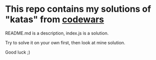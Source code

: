 # This repo contains my solutions of "katas" from [codewars](https://www.codewars.com/)

README.md is a description, index.js is a solution.

Try to solve it on your own first, then look at mine solution.

Good luck ;)
